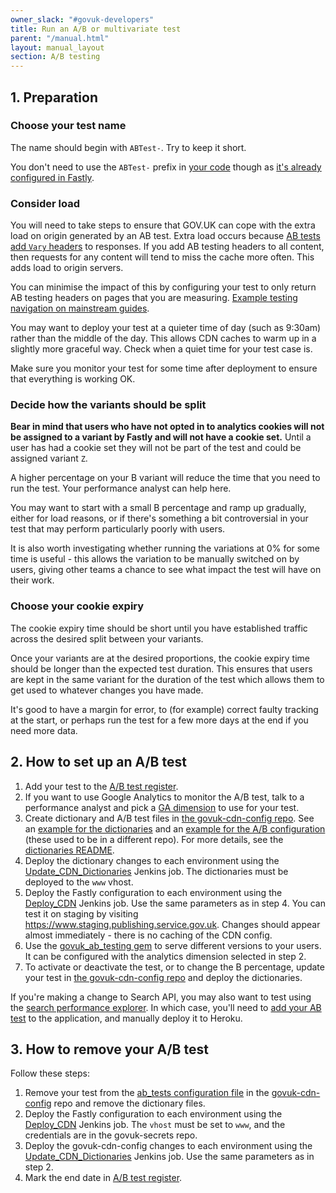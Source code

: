 ```yaml
---
owner_slack: "#govuk-developers"
title: Run an A/B or multivariate test
parent: "/manual.html"
layout: manual_layout
section: A/B testing
---
```


## 1. Preparation

### Choose your test name

The name should begin with `ABTest-`.  Try to keep it short.

You don't need to use the `ABTest-` prefix in [your code](https://github.com/alphagov/collections/blob/54dd7d22567ec932a16c262387ae609e9cc47aae/app/controllers/concerns/taxon_pages_testable.rb#L25) though as [it's already configured in Fastly](https://github.com/alphagov/govuk-cdn-config/blob/955dd25e6443a8fd7142cebdb60d7bee43a067b7/vcl_templates/www.vcl.erb#L348).

### Consider load

You will need to take steps to ensure that GOV.UK can cope with the extra load
on origin generated by an AB test.  Extra load occurs because [AB tests add `Vary` headers](https://github.com/alphagov/govuk_ab_testing/blob/8284cb2b2e7d504e412bd9184ddd43f874dd9b7c/lib/govuk_ab_testing/requested_variant.rb#L59)
to responses. If you add AB testing headers to all content, then requests for any
content will tend to miss the cache more often.  This adds load to origin servers.

You can minimise the impact of this by configuring your test to only return AB
testing headers on pages that you are measuring.
[Example testing navigation on mainstream guides](https://github.com/alphagov/government-frontend/blob/9ba288dd809a2246ec349c708f693ba306c69e7e/app/controllers/concerns/guide_nav_ab_testable.rb#L36).

You may want to deploy your test at a quieter time of day (such as 9:30am) rather
than the middle of the day.  This allows CDN caches to warm up in a slightly more
graceful way.  Check when a quiet time for your test case is.

Make sure you monitor your test for some time after deployment to ensure that
everything is working OK.

### Decide how the variants should be split

**Bear in mind that users who have not opted in to analytics cookies will not be assigned to a variant by Fastly and will not have a cookie set.** Until a user has had a cookie set they will not be part of the test and could be assigned variant `Z`.

A higher percentage on your B variant will reduce the time that you need to run the test. Your performance analyst can help here.

You may want to start with a small B percentage and ramp up gradually, either for load reasons, or if there's something a bit controversial in your test that may perform particularly poorly with users.

It is also worth investigating whether running the variations at 0% for some time is useful - this allows the variation to be manually switched on by users, giving other teams a chance to see what impact the test will have on their work.

### Choose your cookie expiry

The cookie expiry time should be short until you have established traffic across
the desired split between your variants.

Once your variants are at the desired proportions, the cookie expiry time should
be longer than the expected test duration.  This ensures that users are kept in
the same variant for the duration of the test which allows them to get used to
whatever changes you have made.

It's good to have a margin for error, to (for example) correct faulty tracking
at the start, or perhaps run the test for a few more days at the end if you
need more data.

## 2. How to set up an A/B test

1. Add your test to the [A/B test register][register].
1. If you want to use Google Analytics to monitor the A/B test, talk to a performance analyst and pick a [GA dimension][analytics-dimensions] to use for your test.
1. Create dictionary and A/B test files in [the govuk-cdn-config repo][govuk-cdn-config]. See an [example for the dictionaries][dictionary-config-example] and an [example for the A/B configuration][cdn-config-example] (these used to be in a different repo). For more details, see the [dictionaries README][dictionaries-readme].
1. Deploy the dictionary changes to each environment using the [Update_CDN_Dictionaries][update-cdn-dictionaries] Jenkins job. The dictionaries must be deployed to the `www` vhost.
1. Deploy the Fastly configuration to each environment using the [Deploy_CDN][deploy-cdn] Jenkins job. Use the same parameters as in step 4. You can test it on staging by visiting <https://www.staging.publishing.service.gov.uk>. Changes should appear almost immediately - there is no caching of the CDN config.
1. Use the [govuk_ab_testing gem][govuk_ab_testing] to serve different versions to your users. It can be configured with the analytics dimension selected in step 2.
1. To activate or deactivate the test, or to change the B percentage, update your test in [the govuk-cdn-config repo][govuk-cdn-config] and deploy the dictionaries.

If you're making a change to Search API, you may also want to test using
the [search performance explorer](https://github.com/alphagov/search-performance-explorer/).
In which case, you'll need to [add your AB test](https://github.com/alphagov/search-performance-explorer/commit/01e3d21ceca96951425b5ddc87116f0756411691) to the application, and manually
deploy it to Heroku.

[analytics-dimensions]: https://gov-uk.atlassian.net/wiki/display/GOVUK/Analytics+on+GOV.UK
[dictionaries-readme]: https://github.com/alphagov/govuk-cdn-config#fastly-dictionaries
[dictionary-config-example]: https://github.com/alphagov/govuk-cdn-config-secrets/commit/ba3ec923c0bb5bdf17bdaf02419ff4e049516fda
[govuk_ab_testing]: https://github.com/alphagov/govuk_ab_testing
[cdn-config-example]: https://github.com/alphagov/fastly-configure/pull/29/files

## 3. How to remove your A/B test

Follow these steps:

1. Remove your test from the [ab_tests configuration file][configuration-file] in the [govuk-cdn-config][govuk-cdn-config] repo and remove the dictionary files.
1. Deploy the Fastly configuration to each environment using the [Deploy_CDN][deploy-cdn] Jenkins job. The `vhost` must be set to `www`, and the credentials are in the govuk-secrets repo.
1. Deploy the govuk-cdn-config changes to each environment using the [Update_CDN_Dictionaries][update-cdn-dictionaries] Jenkins job. Use the same parameters as in step 2.
1. Mark the end date in [A/B test register][register].

[govuk-cdn-config]: https://github.com/alphagov/govuk-cdn-config
[configuration-file]: https://github.com/alphagov/govuk-cdn-config/blob/master/ab_tests/ab_tests.yaml
[update-cdn-dictionaries]: https://deploy.blue.staging.govuk.digital/job/Update_CDN_Dictionaries/
[deploy-cdn]: https://deploy.blue.staging.govuk.digital/job/Deploy_CDN/
[register]: https://docs.google.com/spreadsheets/d/1voQzdoGAFO9Tnvl7Xq4ahLEAyGtkeAtvTC26SxEP6rE/edit
